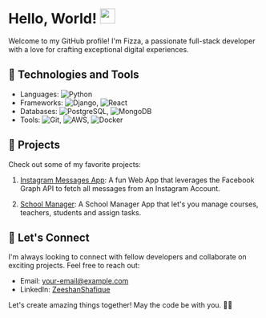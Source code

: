 # Hello, World! <img src="https://raw.githubusercontent.com/iampavangandhi/iampavangandhi/master/gifs/Hi.gif" width="30px">

Welcome to my GitHub profile! I'm Fizza, a passionate full-stack developer with a love for crafting exceptional digital experiences.

## 🔧 Technologies and Tools

- Languages: ![Python](https://img.shields.io/badge/-Python-3776AB?style=flat-square&logo=python&logoColor=white)
- Frameworks: ![Django](https://img.shields.io/badge/-Django-092E20?style=flat-square&logo=django&logoColor=white), ![React](https://img.shields.io/badge/-React-61DAFB?style=flat-square&logo=react&logoColor=white)
- Databases: ![PostgreSQL](https://img.shields.io/badge/-PostgreSQL-336791?style=flat-square&logo=postgresql&logoColor=white), ![MongoDB](https://img.shields.io/badge/-MongoDB-47A248?style=flat-square&logo=mongodb&logoColor=white)
- Tools: ![Git](https://img.shields.io/badge/-Git-F05032?style=flat-square&logo=git&logoColor=white), ![AWS](https://img.shields.io/badge/-AWS-232F3E?style=flat-square&logo=amazon-aws&logoColor=white), ![Docker](https://img.shields.io/badge/-Docker-2496ED?style=flat-square&logo=docker&logoColor=white)


## 🚀 Projects

Check out some of my favorite projects:

1. [Instagram Messages App](https://github.com/zeeshan-shafeek/Instagram-app): A fun Web App that leverages the Facebook Graph API to fetch all messages from an Instagram Account.

2. [School Manager](https://github.com/zeeshan-shafeek/SchoolManager): A School Manager App that let's you manage courses, teachers, students and assign tasks.

## 💬 Let's Connect

I'm always looking to connect with fellow developers and collaborate on exciting projects. Feel free to reach out:

- Email: your-email@example.com
- LinkedIn: [ZeeshanShafique](https://www.linkedin.com/in/zeeshanshafique/)

Let's create amazing things together! May the code be with you. 🚀✨

<!--
**zeeshan-shafeek/zeeshan-shafeek** is a ✨ _special_ ✨ repository because its `README.md` (this file) appears on your GitHub profile.

Here are some ideas to get you started:

- 🔭 I’m currently working on ...
- 🌱 I’m currently learning ...
- 👯 I’m looking to collaborate on ...
- 🤔 I’m looking for help with ...
- 💬 Ask me about ...
- 📫 How to reach me: ...
- 😄 Pronouns: ...
- ⚡ Fun fact: ...
-->
